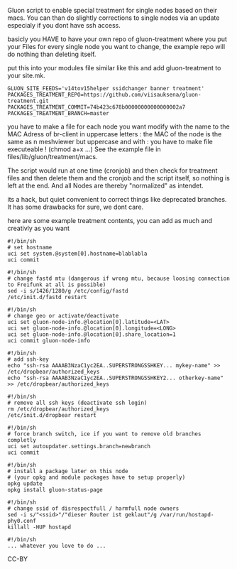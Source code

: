 Gluon script to enable special treatment for single nodes based on their macs.
You can than do slightly corrections to single nodes via an update especialy if you dont have ssh access.

basicly you HAVE to have your own repo of gluon-treatment where you put your Files for every single node you want to change,
the example repo will do nothing than deleting itself.

put this into your modules file similar like this and add gluon-treatment to your site.mk.
```
GLUON_SITE_FEEDS='v14tov15helper ssidchanger banner treatment'
PACKAGES_TREATMENT_REPO=https://github.com/viisauksena/gluon-treatment.git
PACKAGES_TREATMENT_COMMIT=74b423c678b00000000000000002a7
PACKAGES_TREATMENT_BRANCH=master
```

you have to make a file for each node you want modify with the name to the MAC Adress of br-client in uppercase letters : the MAC of the node is the same as n meshviewer but uppercase and with :
you have to make file executeable ! (chmod a+x ...)
See the example file in files/lib/gluon/treatment/macs. 

The script would run at one time (cronjob) and then check for treatment files and then delete them and the cronjob and the script itself, so nothing is left at the end.
And all Nodes are thereby "normalized" as intendet.

its a hack, but quiet convenient to correct things like deprecated branches. It has some drawbacks for sure, we dont care.

here are some example treatment contents, you can add as much and creativly as you want

```
#!/bin/sh
# set hostname
uci set system.@system[0].hostname=blablabla
uci commit

#!/bin/sh
# change fastd mtu (dangerous if wrong mtu, because loosing connection to Freifunk at all is possible)
sed -i s/1426/1280/g /etc/config/fastd
/etc/init.d/fastd restart

#!/bin/sh
# change geo or activate/deactivate
uci set gluon-node-info.@location[0].latitude=<LAT>
uci set gluon-node-info.@location[0].longitude=<LONG>
uci set gluon-node-info.@location[0].share_location=1
uci commit gluon-node-info

#!/bin/sh
# add ssh-key 
echo "ssh-rsa AAAAB3NzaC1yc2EA..SUPERSTRONGSSHKEY... mykey-name" >> /etc/dropbear/authorized_keys
echo "ssh-rsa AAAAB3NzaC1yc2EA..SUPERSTRONGSSHKEY2... otherkey-name" >> /etc/dropbear/authorized_keys

#!/bin/sh
# remove all ssh keys (deactivate ssh login)
rm /etc/dropbear/authorized_keys
/etc/init.d/dropbear restart

#!/bin/sh
# force branch switch, ice if you want to remove old branches completly
uci set autoupdater.settings.branch=newbranch
uci commit

#!/bin/sh
# install a package later on this node
# (your opkg and module packages have to setup properly)
opkg update
opkg install gluon-status-page

#!/bin/sh
# change ssid of disrespectfull / harmfull node owners
sed -i s/"<ssid>"/"dieser Router ist geklaut"/g /var/run/hostapd-phy0.conf
killall -HUP hostapd

#!/bin/sh
... whatever you love to do ...
```

CC-BY

